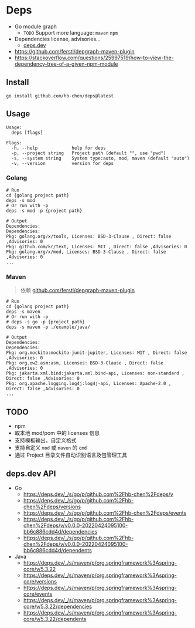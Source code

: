 # Deps

- Go module graph
  - `TODO` Support more language: `maven` `npm`
- Dependencies license, advisories...
  - [deps.dev](https://deps.dev/)
- https://github.com/ferstl/depgraph-maven-plugin
- https://stackoverflow.com/questions/25997519/how-to-view-the-dependency-tree-of-a-given-npm-module

## Install

```shell
go install github.com/hb-chen/deps@latest
```

## Usage

```shell
Usage:
  deps [flags]

Flags:
  -h, --help             help for deps
  -p, --project string   Project path (default "", use "pwd")
  -s, --system string    System type:auto, mod, maven (default "auto")
  -v, --version          version for deps
```

### Golang
```shell
# Run
cd {golang project path}
deps -s mod
# Or run with -p
deps -s mod -p {project path}

# Output
Dependencies:
Dependencies:
Pkg: golang.org/x/tools, Licenses: BSD-3-Clause , Direct: false ,Advisories: 0 
Pkg: github.com/kr/text, Licenses: MIT , Direct: false ,Advisories: 0 
Pkg: golang.org/x/mod, Licenses: BSD-3-Clause , Direct: false ,Advisories: 0 
...
```

### Maven

> 依赖 [github.com/ferstl/depgraph-maven-plugin](https://github.com/ferstl/depgraph-maven-plugin)

```shell
# Run
cd {golang project path}
deps -s maven
# Or run with -p
# deps -s go -p {project path}
deps -s maven -p ./example/java/

# Output
Dependencies:
Dependencies:
Pkg: org.mockito:mockito-junit-jupiter, Licenses: MIT , Direct: false ,Advisories: 0 
Pkg: org.ow2.asm:asm, Licenses: BSD-3-Clause , Direct: false ,Advisories: 0 
Pkg: jakarta.xml.bind:jakarta.xml.bind-api, Licenses: non-standard , Direct: false ,Advisories: 0 
Pkg: org.apache.logging.log4j:log4j-api, Licenses: Apache-2.0 , Direct: false ,Advisories: 0 
...
```

## TODO

- npm
- 取本地 mod/pom 中的 licenses 信息
- 支持模板输出，自定义格式
- 支持自定义 `mod` 或 `maven` 的 `cmd`
- 通过 Project 目录文件自动识别语言及包管理工具


## deps.dev API

- Go
  - https://deps.dev/_/s/go/p/github.com%2Fhb-chen%2Fdeps/v
  - https://deps.dev/_/s/go/p/github.com%2Fhb-chen%2Fdeps/versions
  - https://deps.dev/_/s/go/p/github.com%2Fhb-chen%2Fdeps/events
  - https://deps.dev/_/s/go/p/github.com%2Fhb-chen%2Fdeps/v/v0.0.0-20220424095100-bb6c886cdd4d/dependencies
  - https://deps.dev/_/s/go/p/github.com%2Fhb-chen%2Fdeps/v/v0.0.0-20220424095100-bb6c886cdd4d/dependents
- Java
  - https://deps.dev/_/s/maven/p/org.springframework%3Aspring-core/v/5.3.22
  - https://deps.dev/_/s/maven/p/org.springframework%3Aspring-core/versions
  - https://deps.dev/_/s/maven/p/org.springframework%3Aspring-core/events
  - https://deps.dev/_/s/maven/p/org.springframework%3Aspring-core/v/5.3.22/dependencies
  - https://deps.dev/_/s/maven/p/org.springframework%3Aspring-core/v/5.3.22/dependents
